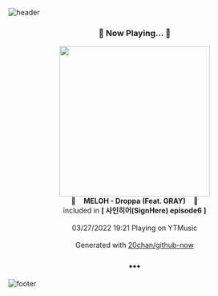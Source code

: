![header](https://capsule-render.vercel.app/api?type=wave&height=170&section=header&text=Hi.%20I'm%20SHIFT&fontColor=090707&fontAlignX=45&fontAlignY=65&fontSize=100)

<h3 align="center">🎵 Now Playing... 🎵</h3>
<p align="center">
  <a href="https://music.youtube.com/watch?v=wFA6h83CLSw">
    <img width="300" src="https://lh3.googleusercontent.com/VhY7yDXYQfL0LARJCHDgBBqLx7XAtQvvpJjB5isaS5myQfjjpZoyWR8AL8lapDJBi0yyLi7TCdh1utgxEg">
  </a>
  <br>
  🎵&nbsp&nbsp&nbsp <b>MELOH - Droppa (Feat. GRAY)</b> &nbsp&nbsp&nbsp🎵
  <br>
  included in <b>[ 사인히어(SignHere) episode6 ]</b>
  
  <br />
  <br />
  03/27/2022 19:21 Playing on YTMusic
  <br />
  <br />
  Generated with <a href="https://github.com/20chan/github-now">20chan/github-now</a>
</p>

<h3 align="center">•••</h3>

![footer](https://capsule-render.vercel.app/api?type=wave&height=150&section=footer)
